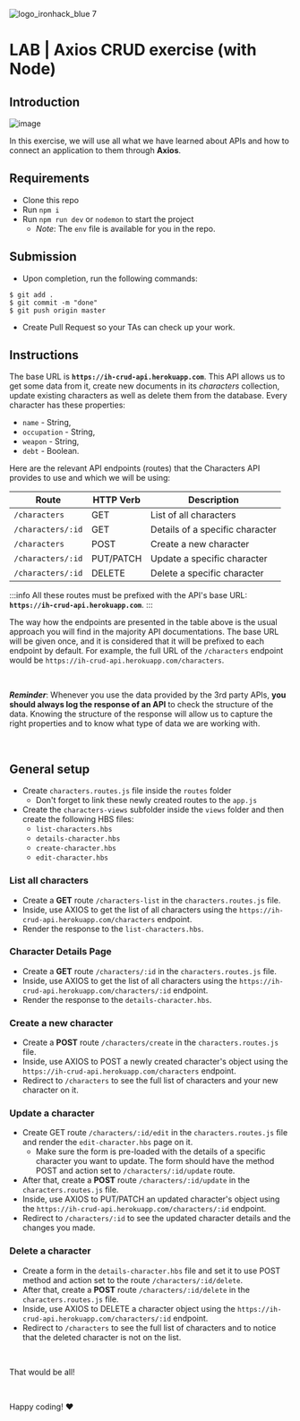 ![logo_ironhack_blue 7](https://user-images.githubusercontent.com/23629340/40541063-a07a0a8a-601a-11e8-91b5-2f13e4e6b441.png)

# LAB | Axios CRUD exercise (with Node)

## Introduction

![image](https://user-images.githubusercontent.com/23629340/36733655-8c9903fa-1bd1-11e8-82f7-d425ab140c09.png)

In this exercise, we will use all what we have learned about APIs and how to connect an application to them through **Axios**.

## Requirements

- Clone this repo
- Run `npm i`
- Run `npm run dev` or `nodemon` to start the project
  - *Note*: The `env` file is available for you in the repo.

## Submission

- Upon completion, run the following commands:

```
$ git add .
$ git commit -m "done"
$ git push origin master
```

- Create Pull Request so your TAs can check up your work.

## Instructions

The base URL is **`https://ih-crud-api.herokuapp.com`**. This API allows us to get some data from it, create new documents in its _characters_ collection, update existing characters as well as delete them from the database. Every character has these properties:

- `name` - String,
- `occupation` - String,
- `weapon` - String,
- `debt` - Boolean.

Here are the relevant API endpoints (routes) that the Characters API provides to use and which we will be using:

| Route             | HTTP Verb | Description                     |
| ----------------- | --------- | ------------------------------- |
| `/characters`     | GET       | List of all characters          |
| `/characters/:id` | GET       | Details of a specific character |
| `/characters`     | POST      | Create a new character          |
| `/characters/:id` | PUT/PATCH | Update a specific character     |
| `/characters/:id` | DELETE    | Delete a specific character     |

:::info
All these routes must be prefixed with the API's base URL: **`https://ih-crud-api.herokuapp.com`**.
:::

The way how the endpoints are presented in the table above is the usual approach you will find in the majority API documentations. The base URL will be given once, and it is considered that it will be prefixed to each endpoint by default. For example, the full URL of the `/characters` endpoint would be `https://ih-crud-api.herokuapp.com/characters`. 

<br>

**_Reminder_**: Whenever you use the data provided by the 3rd party APIs, **you should always log the response of an API** to check the structure of the data. Knowing the structure of the response will allow us to capture the right properties and to know what type of data we are working with.

<br>

## General setup

- Create `characters.routes.js` file inside the `routes` folder
  - Don't forget to link these newly created routes to the `app.js`
- Create the `characters-views` subfolder inside the `views` folder and then create the following HBS files:
  - `list-characters.hbs`
  - `details-character.hbs`
  - `create-character.hbs`
  - `edit-character.hbs`

### List all characters

- Create a **GET** route `/characters-list` in the `characters.routes.js` file. 
- Inside, use AXIOS to get the list of all characters using the `https://ih-crud-api.herokuapp.com/characters` endpoint.
- Render the response to the `list-characters.hbs`.

### Character Details Page

- Create a **GET** route `/characters/:id` in the `characters.routes.js` file. 
- Inside, use AXIOS to get the list of all characters using the `https://ih-crud-api.herokuapp.com/characters/:id` endpoint.
- Render the response to the `details-character.hbs`.

### Create a new character

- Create a **POST** route `/characters/create` in the `characters.routes.js` file.
- Inside, use AXIOS to POST a newly created character's object using the `https://ih-crud-api.herokuapp.com/characters` endpoint.
- Redirect to `/characters` to see the full list of characters and your new character on it.

### Update a character

- Create GET route `/characters/:id/edit` in the `characters.routes.js` file and render the `edit-character.hbs` page on it.
  - Make sure the form is pre-loaded with the details of a specific character you want to update. The form should have the method POST and action set to `/characters/:id/update` route.
- After that, create a **POST** route `/characters/:id/update` in the `characters.routes.js` file.
- Inside, use AXIOS to PUT/PATCH an updated character's object using the `https://ih-crud-api.herokuapp.com/characters/:id` endpoint.
- Redirect to `/characters/:id` to see the updated character details and the changes you made.

### Delete a character

- Create a form in the `details-character.hbs` file and set it to use POST method and action set to the route `/characters/:id/delete`.
- After that, create a **POST** route `/characters/:id/delete` in the `characters.routes.js` file.
- Inside, use AXIOS to DELETE a character object using the `https://ih-crud-api.herokuapp.com/characters/:id` endpoint.
- Redirect to `/characters` to see the full list of characters and to notice that the deleted character is not on the list.

<br>

That would be all!

<br>

Happy coding! :heart:
